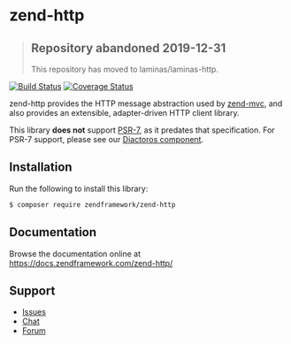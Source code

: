 # zend-http

> ## Repository abandoned 2019-12-31
>
> This repository has moved to laminas/laminas-http.

[![Build Status](https://secure.travis-ci.org/zendframework/zend-http.svg?branch=master)](https://secure.travis-ci.org/zendframework/zend-http)
[![Coverage Status](https://coveralls.io/repos/github/zendframework/zend-http/badge.svg?branch=master)](https://coveralls.io/github/zendframework/zend-http?branch=master)

zend-http provides the HTTP message abstraction used by
[zend-mvc](https://docs.zendframework.com/zend-mvc/), and also provides an
extensible, adapter-driven HTTP client library.

This library **does not** support [PSR-7](http://www.php-fig.org/psr/psr-7), as
it predates that specification. For PSR-7 support, please see our
[Diactoros component](https://docs.zendframework.com/zend-diactoros/).

## Installation

Run the following to install this library:

```bash
$ composer require zendframework/zend-http
```

## Documentation

Browse the documentation online at https://docs.zendframework.com/zend-http/

## Support

* [Issues](https://github.com/zendframework/zend-http/issues/)
* [Chat](https://zendframework-slack.herokuapp.com/)
* [Forum](https://discourse.zendframework.com/)